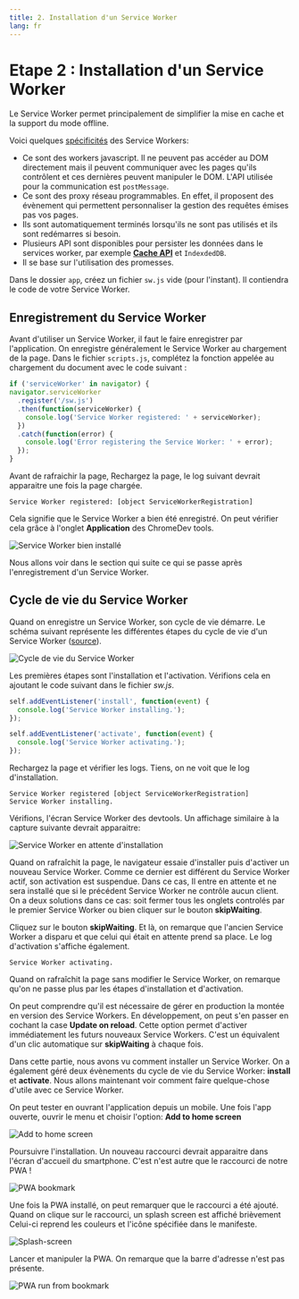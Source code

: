 ```yaml
---
title: 2. Installation d'un Service Worker
lang: fr
---
```


# Etape 2 : Installation d'un Service Worker

Le Service Worker permet principalement de simplifier la mise en cache et la support du mode offline.

Voici quelques [spécificités](https://developers.google.com/web/fundamentals/primers/service-workers/) des Service Workers:

* Ce sont des workers javascript. Il ne peuvent pas accéder au DOM directement mais il peuvent communiquer avec les pages qu'ils contrôlent et ces dernières peuvent manipuler le DOM. L'API utilisée pour la communication est `postMessage`.
* Ce sont des proxy réseau programmables. En effet, il proposent des évènement qui permettent personnaliser la gestion des requêtes émises pas vos pages.
* Ils sont automatiquement terminés lorsqu'ils ne sont pas utilisés et ils sont redémarres si besoin.
* Plusieurs API sont disponibles pour persister les données dans le services worker, par exemple [**Cache API**](https://developer.mozilla.org/fr/docs/Web/API/Cache) et `IndexdedDB`.
* Il se base sur l'utilisation des promesses.

Dans le dossier `app`, créez un fichier `sw.js` vide (pour l'instant). Il contiendra le code de votre Service Worker.

## Enregistrement du Service Worker

Avant d'utiliser un Service Worker, il faut le faire enregistrer par l'application. On enregistre généralement le Service Worker au chargement de la page. Dans le fichier `scripts.js`, complétez la fonction appelée au chargement du document avec le code suivant :

```js
if ('serviceWorker' in navigator) {
navigator.serviceWorker
  .register('/sw.js')
  .then(function(serviceWorker) {
    console.log('Service Worker registered: ' + serviceWorker);
  })
  .catch(function(error) {
    console.log('Error registering the Service Worker: ' + error);
  });
}
```

Avant de rafraichir la page, Rechargez la page, le log suivant devrait apparaitre une fois la page chargée.

```
Service Worker registered: [object ServiceWorkerRegistration]
```

Cela signifie que le Service Worker a bien été enregistré. On peut vérifier cela grâce à l'onglet **Application** des ChromeDev tools.

![Service Worker bien installé](./readme_assets/service-worker-setup.png 'Cycle de vie du Service Worker')

Nous allons voir dans le section qui suite ce qui se passe après l'enregistrement d'un Service Worker.

## Cycle de vie du Service Worker

Quand on enregistre un Service Worker, son cycle de vie démarre. Le schéma suivant représente les différentes étapes du cycle de vie d'un Service Worker ([source](https://developers.google.com/web/fundamentals/primers/service-workers/)).

![Cycle de vie du Service Worker](./readme_assets/sw-lifecycle.png 'Cycle de vie du Service Worker')

Les premières étapes sont l'installation et l'activation. Vérifions cela en ajoutant le code suivant dans le fichier _sw.js_.

```js
self.addEventListener('install', function(event) {
  console.log('Service Worker installing.');
});

self.addEventListener('activate', function(event) {
  console.log('Service Worker activating.');
});
```

Rechargez la page et vérifier les logs. Tiens, on ne voit que le log d'installation.

```
Service Worker registered [object ServiceWorkerRegistration]
Service Worker installing.
```

Vérifions, l'écran Service Worker des devtools. Un affichage similaire à la capture suivante devrait apparaitre:

![Service Worker en attente d'installation](./readme_assets/sw-waiting.png 'Service Worker en attente')

Quand on rafraîchit la page, le navigateur essaie d'installer puis d'activer un nouveau Service Worker. Comme ce dernier est différent du Service Worker actif, son activation est suspendue. Dans ce cas, Il entre en attente et ne sera installé que si le précédent Service Worker ne contrôle aucun client. On a deux solutions dans ce cas: soit fermer tous les onglets controlés par le premier Service Worker ou bien cliquer sur le bouton **skipWaiting**.

Cliquez sur le bouton **skipWaiting**. Et là, on remarque que l'ancien Service Worker a disparu et que celui qui était en attente prend sa place. Le log d'activation s'affiche également.

```
Service Worker activating.
```

Quand on rafraîchit la page sans modifier le Service Worker, on remarque qu'on ne passe plus par les étapes d'installation et d'activation.

On peut comprendre qu'il est nécessaire de gérer en production la montée en version des Service Workers. En développement, on peut s'en passer en cochant la case **Update on reload**. Cette option permet d'activer immédiatement les futurs nouveaux Service Workers. C'est un équivalent d'un clic automatique sur **skipWaiting** à chaque fois.

Dans cette partie, nous avons vu comment installer un Service Worker. On a également géré deux évènements du cycle de vie du Service Worker: **install** et **activate**. Nous allons maintenant voir comment faire quelque-chose d'utile avec ce Service Worker.


On peut tester en ouvrant l'application depuis un mobile. Une fois l'app ouverte, ouvrir le menu et choisir l'option: **Add to home screen**

![Add to home screen](./readme_assets/pwa_install_menu.jpg 'dd to home screen')

Poursuivre l'installation. Un nouveau raccourci devrait apparaitre dans l'écran d'accueil du smartphone. C'est n'est autre que le raccourci de notre PWA !

![PWA bookmark](./readme_assets/pwa_bookmark.jpg 'PWA bookmark')

Une fois la PWA installé, on peut remarquer que le raccourci a été ajouté. Quand on clique sur le raccourci, un splash screen est affiché brièvement Celui-ci reprend les couleurs et l'icône spécifiée dans le manifeste.

![Splash-screen](./readme_assets/pwa_splashscreen.jpg 'Splash-screen')

Lancer et manipuler la PWA. On remarque que la barre d'adresse n'est pas présente.

![PWA run from bookmark](./readme_assets/pwa_chrome_fullscreen.jpg 'PWA run from bookmark')